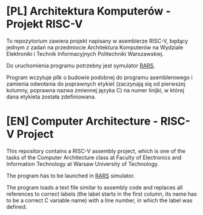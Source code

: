 # [PL] Architektura Komputerów - Projekt RISC-V

To repozytorium zawiera projekt napisany w asemblerze RISC-V, będący jednym z zadań na przedmiocie Architektura Komputerów na Wydziale Elektroniki i Technik Informacyjnych Politechniki Warszawskiej.

Do uruchomienia programu potrzebny jest symulator [RARS](https://github.com/TheThirdOne/rars).

Program wczytuje plik o budowie podobnej do programu asemblerowego i zamienia odwołania do poprawnych etykiet (zaczynają się od pierwszej kolumny, poprawna nazwa zmiennej języka C) na numer linijki, w której dana etykieta została zdefiniowana.

# [EN] Computer Architecture - RISC-V Project

This repository contains a RISC-V assembly project, which is one of the tasks of the Computer Architecture class at Faculty of Electronics and Information Technology at Warsaw University of Technology.

The program has to be launched in [RARS](https://github.com/TheThirdOne/rars) simulator.

The program loads a text file similar to assembly code and replaces all references to correct labels (the label starts in the first column, its name has to be a correct C variable name) with a line number, in which the label was defined.
